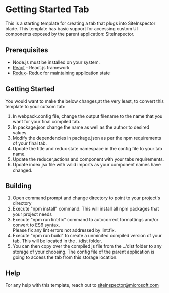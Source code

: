 ﻿# Getting Started Tab
This is a starting template for creating a tab that plugs into SiteInspector blade. This template has basic support for accessing custom UI components exposed by the parent application: SiteInspector.
## Prerequisites
* Node.js must be installed on your system.
* [React](https://reactjs.org/) - React.js framework
* [Redux](https://www.pluralsight.com/courses/react-redux-react-router-es6)- Redux for maintaining application state
## Getting Started
You would want to make the below changes,at the very least, to convert this template to your cutsom tab:
1. In webpack.config file, change the output filename to the name that you want for your final compiled tab.
2. In package.json change the name as well as the author to desired values.
3. Modify the dependencies in package.json as per the npm requirements of your final tab.
4. Update the title and redux state namespace in the config file to your tab name.
5. Update the reducer,actions and component with your tabs requirements.
6. Update index.jsx file with valid imports as your component names have changed.
## Building
1. Open command prompt and change directory to point to your project's directory
2. Execute "npm install" command. This will install all npm packages that your project needs
3. Execute "npm run lint:fix" command to autocorrect formattings and/or convert to ES6 syntax.   
Please fix any lint errors not addressed by lint:fix. 
4. Execute "npm run build" to create a unminifed compiled version of your tab. This will be located in the ../dist folder.
5. You can then copy over the compiled js file from the ../dist folder to any storage of your choosing. The config file of the parent application is going to access the tab from this storage location.
## Help
For any help with this template, reach out to siteinspector@microsoft.com